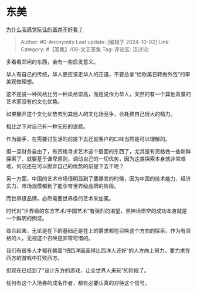 # 东美
[为什么我感觉阮佳的画并不好看？](https://www.zhihu.com/question/403488300/answer/4003587261)

> Author: #0-Anonymity
> Last update: [编辑于 2024-10-02]
> Link:
> Category: #【答集】/08-文艺答集 
> Tag: 
> 评论区:
> 泛讨论:

多看看郑问的东西，会有一些启发意义。

华人有自己的传统，华人更应该走华人的正道，不要总拿“给欧美日韩做外包”的审美观做理想。

这不是说一种风格比另一种风格崇高，而是说作为华人，天然的有一个其他背景的艺术家没有的文化优势。

如果撇开这个文化优势去到其他人的文化场竞争，会耗费自己很大的精力。

相比之下对自己有一种无形的浪费。

作为画手，在需要讨生活的前提下去迁就客户的口味当然是可以理解的。

但一旦财务自由了，有资格寻求艺术这个层面的东西了，尤其是有资格做一些新鲜探索了、就要基于谦卑原则，调动自己的一切优势，因为这类探索本身就非常艰难，何况还在可以抛弃自己的优势的前提下去干呢？

另一方面，中国的艺术市场很明显到了要爆发的时候，因为中国的技术能力、经济实力、市场规模都到了能孕育世界级品牌的阶段。

而世界级品牌，必然需要世界级的艺术来加冕。

时代对“世界级的东方艺术/中国艺术”有强烈的渴望，黑神话悟空的成功本身就是一个鲜明的例证。

综合起来，无论是在下的基础还是在上的需求都在召唤这个方向的探索，作为有资格的人，无视这个召唤是非常可惜的。

我们有很多人才都在朝着“把西洋画画得比西洋人还好”的人方向上努力，要力求在西方的游戏中打败西方。

但现在已经到了“设计东方的游戏，让全世界人来玩”的阶段了。

任何有这个入场券的成名作者，都有必要认真的对待这个信号。